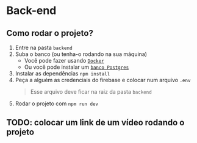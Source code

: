 # Back-end

## Como rodar o projeto?

1. Entre na pasta `backend`
2. Suba o banco (ou tenha-o rodando na sua máquina)
   - Você pode fazer usando [`Docker`](https://docs.docker.com/engine/install/)
   - Ou você pode instalar um [`banco Postgres`](https://www.postgresql.org/download/)
3. Instalar as dependências `npm install`
4. Peça a alguém as credenciais do firebase e colocar num arquivo `.env`
   > Esse arquivo deve ficar na raiz da pasta `backend`
5. Rodar o projeto com `npm run dev`

## TODO: colocar um link de um vídeo rodando o projeto
